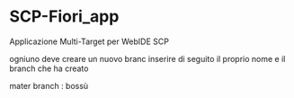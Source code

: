 # SCP-Fiori_app
Applicazione Multi-Target per WebIDE SCP

ogniuno deve creare un nuovo branc 
inserire di seguito il proprio nome e il branch che ha creato

mater branch : bossù